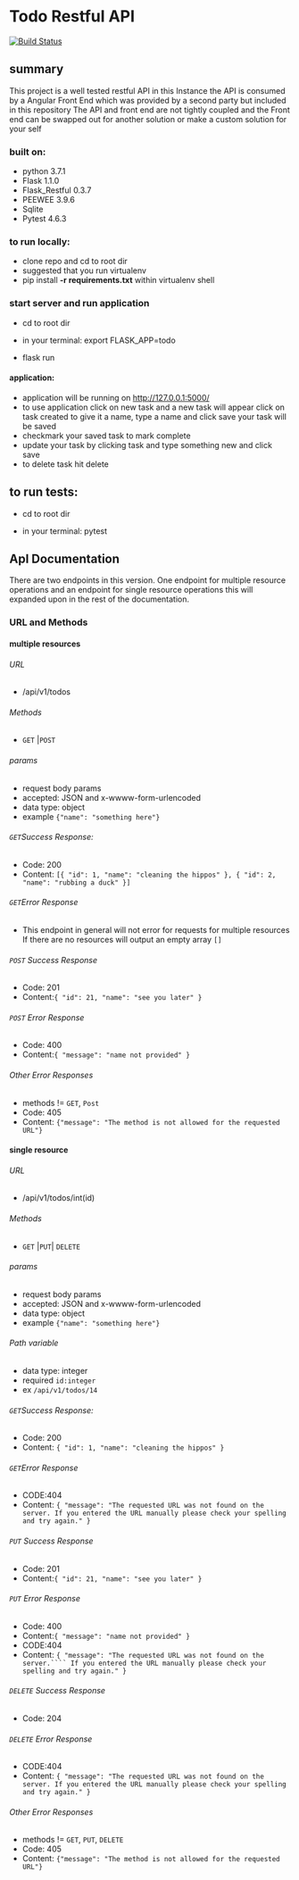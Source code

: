 # **Todo Restful API** 
[![Build Status](https://travis-ci.org/whiletrace/Flask_restful_todo.svg?branch=master)](https://travis-ci.org/whiletrace/Flask_restful_todo)



## **summary**
This project is a well tested restful API in this Instance the API is consumed by a Angular Front End
which was provided by a second party but included in this repository The API and front end are not tightly coupled and the Front end can be swapped out for another solution or make a custom solution for your self

### built on:
 * python  3.7.1
 * Flask 1.1.0
 * Flask_Restful 0.3.7
 * PEEWEE 3.9.6
 * Sqlite 
 * Pytest 4.6.3
 
 ### to run locally:
 * clone repo and cd to root dir
 * suggested that you run virtualenv
 * pip install **-r requirements.txt** within virtualenv shell
 
  ### start server and run application
 *  cd to root dir
 
 * in your terminal: export FLASK_APP=todo
 
 * flask run
 
#### application:
* application will be running on  http://127.0.0.1:5000/ 
* to use application click on new task and a new task will appear click on task created to give it a name, type a name and click save your task will be saved 
* checkmark your saved task to mark complete 
* update your task by clicking task and type something new and  click save 
* to delete task hit delete


 ## to run tests:
 *  cd to root dir
 
 * in your terminal: pytest

## ApI Documentation
There are two endpoints in this version. One endpoint for multiple resource operations and an endpoint for single resource operations this will expanded upon in the rest of the documentation.

### URL and Methods
#### multiple resources

###### URL

* /api/v1/todos

###### Methods

* `GET` |`POST`

###### params
* request body params
* accepted: JSON and x-wwww-form-urlencoded
* data type: object
* example `{"name": "something here"}` 

###### `GET`Success Response:
* Code: 200
* Content: `[{ "id": 1, "name": "cleaning the hippos" }, { "id": 2, "name": "rubbing a duck" }]`

###### `GET`Error Response
* This endpoint in general will not error for requests for multiple resources If there are no resources will output an empty array `[]`
###### `POST` Success Response
* Code: 201
* Content:`{ "id": 21, "name": "see you later" }`

###### `POST` Error Response
* Code: 400
* Content:`{ "message": "name not provided" }`

###### Other Error Responses
* methods != `GET`, `Post`
* Code: 405
* Content: `{"message": "The method is not allowed for the requested URL"}`



#### single resource
###### URL

* /api/v1/todos/int(id)

###### Methods

* `GET` |`PUT`| `DELETE`

###### params
* request body params
* accepted: JSON and x-wwww-form-urlencoded
* data type: object
* example `{"name": "something here"}` 

###### Path variable
* data type: integer
* required `id:integer`
* ex `/api/v1/todos/14`

###### `GET`Success Response:
* Code: 200
* Content: `{ "id": 1, "name": "cleaning the hippos" }`

###### `GET`Error Response
* CODE:404
* Content: `{ "message": "The requested URL was not found on the server.
            If you entered the URL manually please check your spelling and try again." }`
###### `PUT` Success Response
* Code: 201
* Content:`{ "id": 21, "name": "see you later" }`

###### `PUT` Error Response
* Code: 400
* Content:`{ "message": "name not provided" }`
* CODE:404
* Content: `{ "message": "The requested URL was not found on the server.````
            If you entered the URL manually please check your spelling and try again." }`
###### `DELETE` Success Response
* Code: 204

###### `DELETE` Error Response
* CODE:404
* Content: `{ "message": "The requested URL was not found on the server.
            If you entered the URL manually please check your spelling and try again." }`

###### Other Error Responses
* methods != `GET`, `PUT`, `DELETE`
* Code: 405
* Content: `{"message": "The method is not allowed for the requested URL"}`






